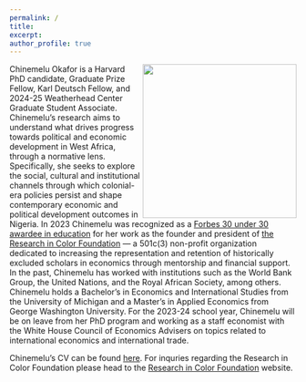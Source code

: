```yaml
---
permalink: /
title:
excerpt:
author_profile: true 
---
```

<img align="right" width="270" height="270" src="https://politics.princeton.edu/sites/default/files/styles/square/public/images/chine_headshot_new.jpg?h=97d761eb&itok=qMU0oj2J">

Chinemelu Okafor is a Harvard PhD candidate, Graduate Prize Fellow, Karl Deutsch Fellow, and 2024-25 Weatherhead Center Graduate Student Associate. Chinemelu’s research aims to understand what drives progress towards political and economic development in West Africa, through a normative lens. Specifically, she seeks to explore the social, cultural and institutional channels through which colonial-era policies persist and shape contemporary economic and political development outcomes in Nigeria. In 2023 Chinemelu was recognized as a [Forbes 30 under 30 awardee in education](https://www.forbes.com/profile/chinemelu-okafor/?sh=2b41c5928d20https://www.forbes.com/profile/chinemelu-okafor/?sh=2b41c5928d20) for her work as the founder and president of [the Research in Color Foundation](https://en.wikipedia.org/wiki/The_Research_in_Color_Foundation) — a 501c(3) non-profit organization dedicated to increasing the representation and retention of historically excluded scholars in economics through mentorship and financial support. In the past, Chinemelu has worked with institutions such as the World Bank Group, the United Nations, and the Royal African Society, among others. Chinemelu holds a Bachelor’s in Economics and International Studies from the University of Michigan and a Master’s in Applied Economics from George Washington University. For the 2023-24 school year, Chinemelu will be on leave from her PhD program and working as a staff economist with the White House Council of Economics Advisers on topics related to international economics and international trade.

Chinemelu’s CV can be found [here](https://chinemeluokafor.github.io/CV/). For inquries regarding the Research in Color Foundation please head to the [Research in Color Foundation](https://www.researchincolor.org/contact-the-team) website.
